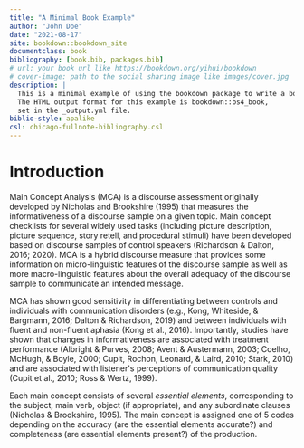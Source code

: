 ```yaml
--- 
title: "A Minimal Book Example"
author: "John Doe"
date: "2021-08-17"
site: bookdown::bookdown_site
documentclass: book
bibliography: [book.bib, packages.bib]
# url: your book url like https://bookdown.org/yihui/bookdown
# cover-image: path to the social sharing image like images/cover.jpg
description: |
  This is a minimal example of using the bookdown package to write a book.
  The HTML output format for this example is bookdown::bs4_book,
  set in the _output.yml file.
biblio-style: apalike
csl: chicago-fullnote-bibliography.csl
---
```


# Introduction

Main Concept Analysis (MCA) is a discourse assessment originally
developed by Nicholas and Brookshire (1995) that measures the
informativeness of a discourse sample on a given topic. Main concept
checklists for several widely used tasks (including picture description,
picture sequence, story retell, and procedural stimuli) have been
developed based on discourse samples of control speakers (Richardson &
Dalton, 2016; 2020). MCA is a hybrid discourse measure that provides
some information on micro-linguistic features of the discourse sample as
well as more macro-linguistic features about the overall adequacy of the
discourse sample to communicate an intended message.

MCA has shown good sensitivity in differentiating between controls and
individuals with communication disorders (e.g., Kong, Whiteside, &
Bargmann, 2016; Dalton & Richardson, 2019) and between individuals with
fluent and non-fluent aphasia (Kong et al., 2016). Importantly, studies
have shown that changes in informativeness are associated with treatment
performance (Albright & Purves, 2008; Avent & Austermann, 2003; Coelho,
McHugh, & Boyle, 2000; Cupit, Rochon, Leonard, & Laird, 2010; Stark,
2010) and are associated with listener's perceptions of communication
quality (Cupit et al., 2010; Ross & Wertz, 1999).

Each main concept consists of several *essential elements*,
corresponding to the subject, main verb, object (if appropriate), and
any subordinate clauses (Nicholas & Brookshire, 1995). The main concept
is assigned one of 5 codes depending on the accuracy (are the essential
elements accurate?) and completeness (are essential elements present?)
of the production.

